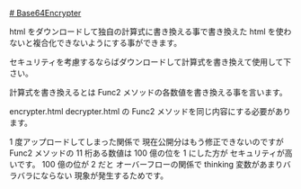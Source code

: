 [# Base64Encrypter](https://uni928.github.io/Base64Encrypter/)

html をダウンロードして独自の計算式に書き換える事で書き換えた html を使わないと複合化できないようにする事ができます。

セキュリティを考慮するならばダウンロードして計算式を書き換えて使用して下さい。

計算式を書き換えるとは Func2 メソッドの各数値を書き換える事を言います。

encrypter.html
decrypter.html
の Func2 メソッドを同じ内容にする必要があります。

1 度アップロードしてしまった関係で
現在公開分はもう修正できないのですが
Func2 メソッドの 11 桁ある数値は
100 億の位を 1 にした方が
セキュリティが高いです。
100 億の位が 2 だと
オーバーフローの関係で
thinking 変数があまりバラバラにならない
現象が発生するためです。
